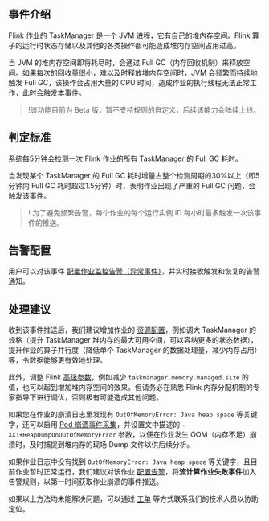 ## 事件介绍
Flink 作业的 TaskManager 是一个 JVM 进程，它有自己的堆内存空间。Flink 算子的运行时状态存储以及其他的各类操作都可能造成堆内存空间占用过高。


当 JVM 的堆内存空间即将耗尽时，会通过 Full GC（内存回收机制）来释放空间。如果每次的回收量很小，难以及时释放堆内存空间时，JVM 会频繁而持续地触发 Full GC，该操作会占用大量的 CPU 时间，造成作业的执行线程无法正常工作，此时会触发本事件。

> !该功能目前为 Beta 版，暂不支持规则的自定义，后续该能力会陆续上线。

## 判定标准
系统每5分钟会检测一次 Flink 作业的所有 TaskManager 的 Full GC 耗时。

当发现某个 TaskManager 的 Full GC 耗时增量占整个检测周期的30%以上（即5分钟内 Full GC 耗时超过1.5分钟）时，表明作业出现了严重的 Full GC 问题，会触发该事件。

> ! 为了避免频繁告警，每个作业的每个运行实例 ID 每小时最多触发一次该事件的推送。

## 告警配置
用户可以对该事件 [配置作业监控告警（异常事件）](https://tcloud-doc.isd.com/document/product/849/68291)，并实时接收触发和恢复的告警通知。

## 处理建议
收到该事件推送后，我们建议增加作业的 [资源配置](https://cloud.tencent.com/document/product/849/57772)，例如调大 TaskManager 的规格（提升 TaskManager 堆内存的最大可用空间，可以容纳更多的状态数据），提升作业的算子并行度（降低单个 TaskManager 的数据处理量，减少内存占用）等，令数据能够更有效地处理。

此外，调整 Flink [高级参数](https://cloud.tencent.com/document/product/849/53391)，例如减少 `taskmanager.memory.managed.size` 的值，也可以起到增加堆内存空间的效果。但请务必在熟悉 Flink 内存分配机制的专家指导下进行调优，否则极有可能造成其他问题。

如果您在作业的崩溃日志里发现有 `OutOfMemoryError: Java heap space` 等关键字，还可以启用 [Pod 崩溃事件采集](https://cloud.tencent.com/document/product/849/58709)，并设置文中描述的 `-XX:+HeapDumpOnOutOfMemoryError` 参数，以便在作业发生 OOM（内存不足）崩溃时，及时捕捉到堆内存的现场 Dump 文件以供后续分析。

如果作业日志中没有找到 `OutOfMemoryError: Java heap space` 等关键字，且目前作业暂时正常运行，我们建议对该作业 [配置告警](https://cloud.tencent.com/document/product/849/48293)，将**流计算作业失败事件**加入告警规则，以第一时间获取作业崩溃的事件推送。

如果以上方法均未能解决问题，可以通过 [工单](https://console.cloud.tencent.com/workorder) 等方式联系我们的技术人员以协助定位。



